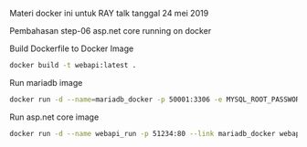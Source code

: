 Materi docker ini untuk RAY talk tanggal 24 mei 2019

Pembahasan step-06 asp.net core running on docker

Build Dockerfile to Docker Image
```bash
docker build -t webapi:latest .
```

Run mariadb image
```bash
docker run -d --name=mariadb_docker -p 50001:3306 -e MYSQL_ROOT_PASSWORD=mypassword mariadb
```

Run asp.net core image
```bash
docker run -d --name webapi_run -p 51234:80 --link mariadb_docker webapi
```

